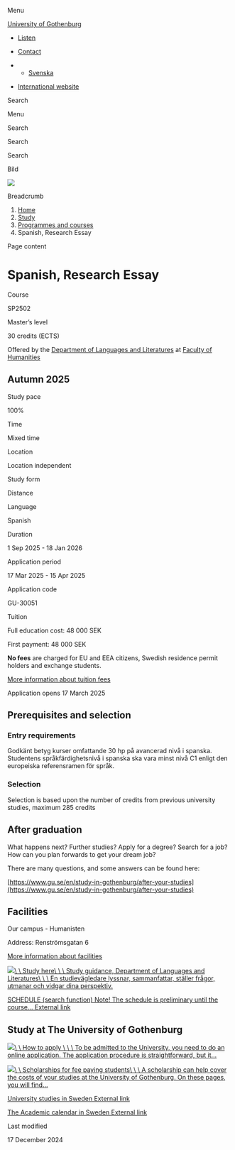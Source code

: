 Menu

[University of Gothenburg](/en)

- [Listen](//app-eu.readspeaker.com/cgi-bin/rsent?customerid=9467&lang=en_uk&readclass=region--content&url=https%3A%2F%2Fwww.gu.se%2Fen%2Fstudy-gothenburg%2Fspanish-research-essay-sp2502 "Listen with ReadSpeaker")

- [Contact](/en/contact)

- - [Svenska](/studera/hitta-utbildning/spanska-vetenskaplig-uppsats-sp2502)
- [International website](/en/study-gothenburg/spanish-research-essay-sp2502)

Search


Menu


Search


Search

Search

Bild

![](/sites/default/files/styles/100_10_3_xmedium_1x/public/kop_assets/83ea487bac57fc741fb61dc060c873ef4681f12f.jpg?h=cf6aa399&itok=Q7EsPPc8)

Breadcrumb

1. [Home](/en)
2. [Study](/en/study-in-gothenburg)
3. [Programmes and courses](/en/study-in-gothenburg/study-options)
4. Spanish, Research Essay


Page content

# Spanish, Research Essay

Course


SP2502


Master’s level



30 credits (ECTS)



Offered by the
[Department of Languages and Literatures](https://www.gu.se/en/languages)
at
[Faculty of Humanities](https://www.gu.se/en/humanities)

## Autumn 2025

Study pace


100%

Time


Mixed time

Location


Location independent

Study form


Distance

Language


Spanish

Duration


1 Sep 2025
\- 18 Jan 2026

Application period


17 Mar 2025
\- 15 Apr 2025

Application code


GU-30051

Tuition


Full education cost: 48 000 SEK

First payment: 48 000 SEK

**No fees** are charged for EU and EEA citizens, Swedish residence permit holders and exchange students.

[More information about tuition fees](https://www.gu.se/en/study-in-gothenburg/apply/tuition-fees)

Application opens 17 March 2025


## Prerequisites and selection

### Entry requirements

Godkänt betyg kurser omfattande 30 hp på avancerad nivå i spanska. Studentens språkfärdighetsnivå i spanska ska vara minst nivå C1 enligt den europeiska referensramen för språk.

### Selection

Selection is based upon the number of credits from previous university studies, maximum 285 credits

## After graduation

What happens next? Further studies? Apply for a degree? Search for a job? How can you plan forwards to get your dream job?

There are many questions, and some answers can be found here:

[https://www.gu.se/en/study-in-gothenburg/after-your-studies](https://www.gu.se/en/study-in-gothenburg/after-your-studies)

## Facilities

Our campus - Humanisten

Address: Renströmsgatan 6

[More information about facilities](https://www.gu.se/en/study-gothenburg/our-campus-humanisten)

[![](/sites/default/files/dynamic-image/dynamic_image_2188_264/public/2020-04/gabrielle-henderson-HJckKnwCXxQ-unsplash.jpg?media_id=3813&width=1904&height=226)\\
\\
Study here\\
\\
\\
Study guidance, Department of Languages and Literatures\\
\\
\\
En studievägledare lyssnar, sammanfattar, ställer frågor, utmanar och vidgar dina perspektiv.](/en/languages/study-here/study-guidance)

[SCHEDULE (search function) Note! The schedule is preliminary until the course… External link](https://cloud.timeedit.net/gu/web/schema/ri1g5012ywQ0XxQQQZZu0YvZ0Y5ZQ0nw.html "External link")

## Study at The University of Gothenburg

[![](/sites/default/files/dynamic-image/dynamic_image_2188_218/public/2020-03/cytonn-photography-ZJEKICY5EXY-unsplash.jpg?media_id=2553&width=1904&height=208)\\
\\
How to apply \\
\\
\\
To be admitted to the University, you need to do an online application. The application procedure is straightforward, but it…](/en/study-in-gothenburg/apply)

[![](/sites/default/files/dynamic-image/dynamic_image_2188_218/public/2024-01/GU-7.jpg?media_id=95188&width=1904&height=208)\\
\\
Scholarships for fee paying students\\
\\
\\
A scholarship can help cover the costs of your studies at the University of Gothenburg. On these pages, you will find…](/en/study-in-gothenburg/apply/scholarships-for-fee-paying-students)

[University studies in Sweden External link](https://www.gu.se/en/study-in-gothenburg/before-you-arrive/university-studies-in-sweden "External link")

[The Academic calendar in Sweden External link](https://www.gu.se/en/study-in-gothenburg/when-you-are-here/academic-calendar "External link")

Last modified


17 December 2024